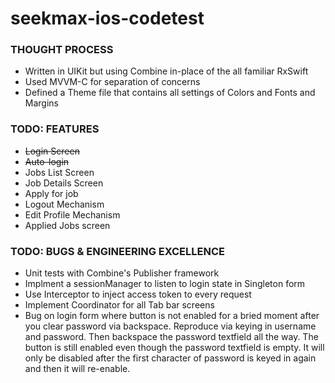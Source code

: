 # seekmax-ios-codetest

### THOUGHT PROCESS

- Written in UIKit but using Combine in-place of the all familiar RxSwift
- Used MVVM-C for separation of concerns
- Defined a Theme file that contains all settings of Colors and Fonts and Margins

### TODO: FEATURES

- ~~Login Screen~~
- ~~Auto-login~~
- Jobs List Screen
- Job Details Screen
- Apply for job
- Logout Mechanism
- Edit Profile Mechanism
- Applied Jobs screen

### TODO: BUGS & ENGINEERING EXCELLENCE

- Unit tests with Combine's Publisher framework
- Implment a sessionManager to listen to login state in Singleton form
- Use Interceptor to inject access token to every request
- Implement Coordinator for all Tab bar screens
- Bug on login form where button is not enabled for a bried moment after you clear password via backspace. Reproduce via keying in username and password. Then backspace the password textfield all the way. The button is still enabled even though the password textfield is empty. It will only be disabled after the first character of password is keyed in again and then it will re-enable.
